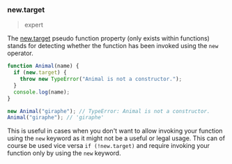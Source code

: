 ### new.target

> expert

The [new.target](https://developer.mozilla.org/en-US/docs/Web/JavaScript/Reference/Operators/new.target) pseudo function property (only exists within functions) stands for detecting whether the function has been invoked using the `new` operator.

```js
function Animal(name) {
  if (new.target) {
    throw new TypeError("Animal is not a constructor.");
  }
  console.log(name);
}

new Animal("giraphe"); // TypeError: Animal is not a constructor.
Animal("giraphe"); // 'giraphe'
```

This is useful in cases when you don't want to allow invoking your function using the `new` keyword as it might not be a useful or legal usage. This can of course be used vice versa `if (!new.target)` and require invoking your function only by using the `new` keyword.

